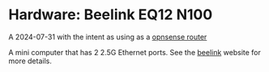 # Hardware: Beelink EQ12 N100

A 2024-07-31 with the intent as using as a [opnsense router](../772)

A mini computer that has 2 2.5G Ethernet ports. See the [beelink](../700) website for more details.

[beelink]: https://www.bee-link.com/collections/mini-pc/products/eq12-n100
